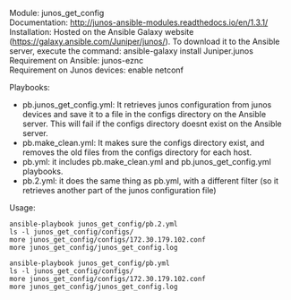 Module: junos_get_config  
Documentation: http://junos-ansible-modules.readthedocs.io/en/1.3.1/  
Installation: Hosted on the Ansible Galaxy website (https://galaxy.ansible.com/Juniper/junos/). To download it to the Ansible server, execute the command: ansible-galaxy install Juniper.junos  
Requirement on Ansible: junos-eznc  
Requirement on Junos devices: enable netconf  

Playbooks: 
- pb.junos_get_config.yml: It retrieves junos configuration from junos devices and save it to a file in the configs directory on the Ansible server. This will fail if the configs directory doesnt exist on the Ansible server.
- pb.make_clean.yml: It makes sure the configs directory exist, and removes the old files from the configs directory for each host.  
- pb.yml: it includes pb.make_clean.yml and pb.junos_get_config.yml playbooks.  
- pb.2.yml: it does the same thing as pb.yml, with a different filter (so it retrieves another part of the junos configuration file)  
 
Usage:
```
ansible-playbook junos_get_config/pb.2.yml  
ls -l junos_get_config/configs/
more junos_get_config/configs/172.30.179.102.conf
more junos_get_config/junos_get_config.log

ansible-playbook junos_get_config/pb.yml  
ls -l junos_get_config/configs/
more junos_get_config/configs/172.30.179.102.conf
more junos_get_config/junos_get_config.log
```

